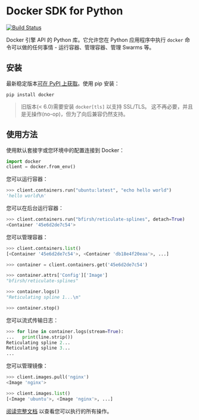 # Docker SDK for Python

[![Build Status](https://github.com/docker/docker-py/actions/workflows/ci.yml/badge.svg)](https://github.com/docker/docker-py/actions/workflows/ci.yml)

Docker 引擎 API 的 Python 库。它允许您在 Python 应用程序中执行 `docker` 命令可以做的任何事情 - 运行容器、管理容器、管理 Swarms 等。

## 安装

最新稳定版本[可在 PyPI 上获取](https://pypi.python.org/pypi/docker/)。使用 pip 安装：

    pip install docker

> 旧版本(< 6.0)需要安装 `docker[tls]` 以支持 SSL/TLS。
> 这不再必要，并且是无操作(no-op)，但为了向后兼容仍然支持。

## 使用方法

使用默认套接字或您环境中的配置连接到 Docker：

```python
import docker
client = docker.from_env()
```

您可以运行容器：

```python
>>> client.containers.run("ubuntu:latest", "echo hello world")
'hello world\n'
```

您可以在后台运行容器：

```python
>>> client.containers.run("bfirsh/reticulate-splines", detach=True)
<Container '45e6d2de7c54'>
```

您可以管理容器：

```python
>>> client.containers.list()
[<Container '45e6d2de7c54'>, <Container 'db18e4f20eaa'>, ...]

>>> container = client.containers.get('45e6d2de7c54')

>>> container.attrs['Config']['Image']
"bfirsh/reticulate-splines"

>>> container.logs()
"Reticulating spline 1...\n"

>>> container.stop()
```

您可以流式传输日志：

```python
>>> for line in container.logs(stream=True):
...   print(line.strip())
Reticulating spline 2...
Reticulating spline 3...
...
```

您可以管理镜像：

```python
>>> client.images.pull('nginx')
<Image 'nginx'>

>>> client.images.list()
[<Image 'ubuntu'>, <Image 'nginx'>, ...]
```

[阅读完整文档](https://docker-py.readthedocs.io) 以查看您可以执行的所有操作。

